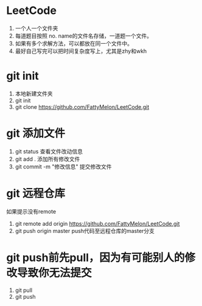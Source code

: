 # LeetCode

1. 一个人一个文件夹
2. 每道题目按照 no. name的文件名存储，一道题一个文件。
3. 如果有多个求解方法，可以都放在同一个文件中。
4. 最好自己写完可以把时间复杂度写上，尤其是zhy和wkh

# git init

1. 本地新建文件夹
2. git init
3. git clone https://github.com/FattyMelon/LeetCode.git

# git 添加文件
1. git status 查看文件改动信息
2. git add . 添加所有修改文件
3. git commit -m "修改信息"  提交修改文件

# git 远程仓库  

如果提示没有remote  
1. git remote add origin https://github.com/FattyMelon/LeetCode.git
2. git push origin master push代码至远程仓库的master分支

# git push前先pull，因为有可能别人的修改导致你无法提交
1. git pull
2. git push

